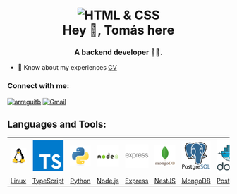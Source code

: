 <h1 align="center">
  <br>
  <img src="https://static.wixstatic.com/media/c8c0d3_7f97f45a52644b2caab8d365884ca5ee~mv2.gif/v1/fit/w_500%2Ch_213%2Cal_c%2Cq_80/file.gif" alt="HTML & CSS">
  <br>
  Hey 👋, Tomás here
  <br>
</h1>

<h3 align="center">A backend developer 👨‍💻.</h3>




- 📄 Know about my experiences [CV](https://drive.google.com/file/d/1yE5l-AxJ4ry_MCRz3hmwlr_VNQpLTtar/view)

<h3 align="left">Connect with me:</h3>
<p align="left">
<a href="https://linkedin.com/in/arreguitb" target="blank"><img align="center" src="https://raw.githubusercontent.com/rahuldkjain/github-profile-readme-generator/master/src/images/icons/Social/linked-in-alt.svg" alt="arreguitb" height="30" width="40" /></a>
<a href="https://mail.google.com/mail/?view=cm&fs=1&to=tomasarreguib@gmail.com" target="_blank">
  <img align="center" src="https://www.technowize.com/wp-content/uploads/2015/11/New_Logo_Gmail.svg_-e1446634553639.png" alt="Gmail" height="30" width="30">
</a>
  
</p>


## Languages and Tools:

|   |   |   |   |   |   |   |   |   | 
|---|---|---|---|---|---|---|---|---|
| ![Linux](https://raw.githubusercontent.com/devicons/devicon/master/icons/linux/linux-original.svg) | ![TypeScript](https://raw.githubusercontent.com/devicons/devicon/master/icons/typescript/typescript-original.svg) | ![Python](https://raw.githubusercontent.com/devicons/devicon/master/icons/python/python-original.svg) | ![Node.js](https://raw.githubusercontent.com/devicons/devicon/master/icons/nodejs/nodejs-original-wordmark.svg) | ![Express](https://raw.githubusercontent.com/devicons/devicon/1119b9f84c0290e0f0b38982099a2bd027a48bf1/icons/express/express-original-wordmark.svg) | ![MongoDB](https://raw.githubusercontent.com/devicons/devicon/master/icons/mongodb/mongodb-original-wordmark.svg) | ![PostgreSQL](https://raw.githubusercontent.com/devicons/devicon/master/icons/postgresql/postgresql-original-wordmark.svg) | ![Docker](https://raw.githubusercontent.com/devicons/devicon/master/icons/docker/docker-original-wordmark.svg) | ![Jest](https://www.vectorlogo.zone/logos/jestjsio/jestjsio-icon.svg) |
| [Linux](https://www.linux.org/) | [TypeScript](https://www.typescriptlang.org/) | [Python](https://www.python.org) | [Node.js](https://nodejs.org) | [Express](https://expressjs.com) | [NestJS](https://nestjs.com/) | [MongoDB](https://www.mongodb.com/) | [PostgreSQL](https://www.postgresql.org) | [Docker](https://www.docker.com/) | [Jest](https://jestjs.io) |



